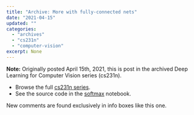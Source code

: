 ```yaml
---
title: "Archive: More with fully-connected nets"
date: "2021-04-15"
updated: ""
categories:
  - "archives"
  - "cs231n"
  - "computer-vision"
excerpt: None
---
```


<script>
    import Info from '$lib/components/Info.svelte'
    import Katex from '$lib/components/Katex.svelte'
</script>

<Info>

**Note:** Originally posted April 15th, 2021, this is post <Katex math="5/20"/> in the archived Deep Learning for Computer Vision series (cs231n).
* Browse the full [cs231n series](/blog/category/cs231n).
* See the source code in the [softmax](https://github.com/pgiardiniere/cs231n/blob/main/assignment1/softmax.ipynb) notebook.

New comments are found exclusively in info boxes like this one.

</Info>



